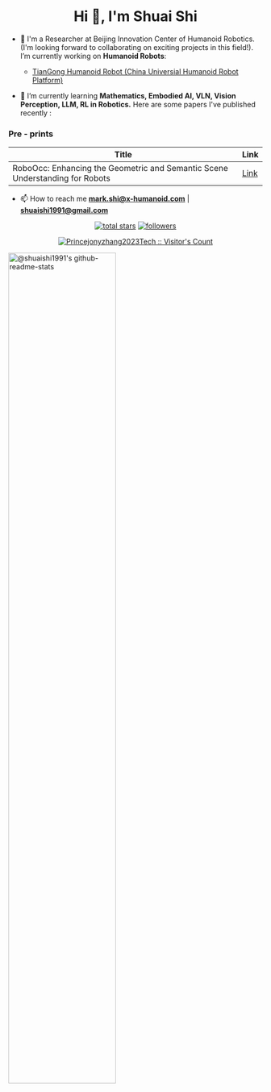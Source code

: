 <h1 align="center">Hi 👋, I'm Shuai Shi</h1>

<!-- <p align="left"> <img src="https://komarev.com/ghpvc/?username=jonyzhang2023&label=Profile%20views&color=0e75b6&style=flat" alt="jonyzhang2023" /> </p> -->

<!-- <p align="left"> <a href="https://github.com/ryo-ma/github-profile-trophy"><img src="https://github-profile-trophy.vercel.app/?username=jonyzhang2023" alt="jonyzhang2023" /></a> </p> -->

- 🔭 I'm a Researcher at Beijing Innovation Center of Humanoid Robotics. (I'm looking forward to collaborating on exciting projects in this field!). I’m currently working on **Humanoid Robots**:
  - [TianGong Humanoid Robot (China Universial Humanoid Robot Platform)](https://x-humanoid.com//)

- 📝 I’m currently learning **Mathematics, Embodied AI, VLN, Vision Perception, LLM, RL in Robotics.** Here are some papers I've published recently :
### Pre - prints
| Title | Link |
| --- | --- |
| RoboOcc: Enhancing the Geometric and Semantic Scene Understanding for Robots | [Link](https://arxiv.org/pdf/2504.14604) |

- 📫 How to reach me **mark.shi@x-humanoid.com** | **shuaishi1991@gmail.com**


<!-- Social badges section -->
<!-- Badges with custom icons - https://github.com/shuaishi1991/custom-icon-badges -->
<!-- View counter - https://github.com/shuaishi1991/Simple-View-Counter -->
<p align="center">
  <a href="https://github.com/shuaishi1991?tab=repositories&sort=stargazers">
    <img alt="total stars" title="Total stars on GitHub" src="https://custom-icon-badges.demolab.com/github/stars/shuaishi1991?color=55960c&style=for-the-badge&labelColor=658207&logo=star"/></a>
  <a href="https://github.com/shuaishi1991?tab=followers">
    <img alt="followers" title="Follow me on Github" src="https://custom-icon-badges.demolab.com/github/followers/shuaishi1991?color=236ad3&labelColor=1155ba&style=for-the-badge&logo=person-add&label=Follow&logoColor=white"/></a>
</p>
<p align="center">
<a href="https://gist.github.com/shuaishi1991"><img src="https://profile-counter.glitch.me/{shuaishi1991}/count.svg" alt="Princejonyzhang2023Tech :: Visitor's Count" /></a>
</p>

<p align="center">

<a href="https://github.com/shuaishi1991?tab=repositories"><img src="https://github-readme-stats-one-bice.vercel.app/api?username=shuaishi1991&theme=gotham&show_icons=true&count_private=true&hide_border=true&role=OWNER,ORGANIZATION_MEMBER,COLLABORATOR"  width="65%" alt="@shuaishi1991's github-readme-stats"/></a>

</p>
